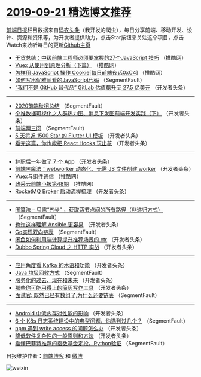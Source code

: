 # [2019-09-21 精选博文推荐](https://toutiao.qdkfweb.cn/date/2019/09/21)

[前端日报](https://qdkfweb.cn/c/news)栏目数据来自[码农头条](https://toutiao.qdkfweb.cn/)（我开发的爬虫），每日分享前端、移动开发、设计、资源和资讯等，为开发者提供动力，点击Star按钮来关注这个项目，点击Watch来收听每日的更新[Github主页](https://github.com/kujian/frontendDaily)
* [干货总结：中级前端工程师必须要掌握的27个JavaScript 技巧](https://toutiao.qdkfweb.cn/125560.html) （推酷网）
* [Vuex 从使用到原理分析（下篇）](https://toutiao.qdkfweb.cn/125563.html) （推酷网）
* [怎样用 JavaScript 操作 Cookie[每日前端夜话0xC4]](https://toutiao.qdkfweb.cn/125565.html) （推酷网）
* [如何写出优雅耐看的JavaScript代码](https://toutiao.qdkfweb.cn/125482.html) （SegmentFault）
* [“我们不是 GitHub 替代品” GitLab 估值飙升至 27.5 亿美元](https://toutiao.qdkfweb.cn/125554.html) （开发者头条）

***
* [2020前端秋招总结](https://toutiao.qdkfweb.cn/125491.html) （SegmentFault）
* [个推数据可视化之人群热力图、消息下发图前端开发实践（下）](https://toutiao.qdkfweb.cn/125544.html) （开发者头条）
* [前端两三问](https://toutiao.qdkfweb.cn/125495.html) （SegmentFault）
* [5 天将近 1500 Star 的 Flutter UI 模板](https://toutiao.qdkfweb.cn/125512.html) （开发者头条）
* [看完这篇，你也能把 React Hooks 玩出花](https://toutiao.qdkfweb.cn/125555.html) （开发者头条）

***
* [辞职后一年做了 7 个 App](https://toutiao.qdkfweb.cn/125497.html) （开发者头条）
* [前端黑魔法：webworker 动态化，无需 JS 文件创建 worker](https://toutiao.qdkfweb.cn/125537.html) （开发者头条）
* [Vuex与组件通信](https://toutiao.qdkfweb.cn/125562.html) （推酷网）
* [政采云前端小报第48期](https://toutiao.qdkfweb.cn/125564.html) （推酷网）
* [RocketMQ Broker 启动流程梳理](https://toutiao.qdkfweb.cn/125503.html) （开发者头条）

***
* [图算法 &#8211; 只需“五步” ，获取两节点间的所有路径（非递归方式）](https://toutiao.qdkfweb.cn/125481.html) （SegmentFault）
* [也许这样理解 Ansible 更容易](https://toutiao.qdkfweb.cn/125526.html) （开发者头条）
* [Go实现双向链表](https://toutiao.qdkfweb.cn/125492.html) （SegmentFault）
* [闲鱼如何利用端计算提升推荐场景的 ctr](https://toutiao.qdkfweb.cn/125545.html) （开发者头条）
* [Dubbo Spring Cloud 之 HTTP 实战](https://toutiao.qdkfweb.cn/125504.html) （开发者头条）

***
* [应用角度看 Kafka 的术语和功能](https://toutiao.qdkfweb.cn/125527.html) （开发者头条）
* [Java 垃圾回收方式](https://toutiao.qdkfweb.cn/125493.html) （SegmentFault）
* [服务化的过去、现在和未来](https://toutiao.qdkfweb.cn/125547.html) （开发者头条）
* [那些你可能用得上的简历写作工具](https://toutiao.qdkfweb.cn/125506.html) （开发者头条）
* [面试官: 既然已经有数组了,为什么还要链表](https://toutiao.qdkfweb.cn/125483.html) （SegmentFault）

***
* [Android 中低内存对性能的影响](https://toutiao.qdkfweb.cn/125529.html) （开发者头条）
* [6 个 K8s 日志系统建设中的典型问题，你遇到过几个？](https://toutiao.qdkfweb.cn/125494.html) （SegmentFault）
* [npm 遇到 write access 的问题怎么办](https://toutiao.qdkfweb.cn/125551.html) （开发者头条）
* [降低软件复杂性的一般原则和方法](https://toutiao.qdkfweb.cn/125511.html) （开发者头条）
* [看懂巴菲特推荐的指数基金定投，Python验证](https://toutiao.qdkfweb.cn/125484.html) （SegmentFault）

日报维护作者：[前端博客](https://qdkfweb.cn/) 和 [微博](https://qdkfweb.cn/go/weibo)

![weixin](https://user-images.githubusercontent.com/3055447/38468989-651132ac-3b80-11e8-8e6b-15122322a9d7.png)